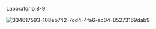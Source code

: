 Laboratorio 8-9

![334617593-108eb742-7cd4-4fa6-ac04-85273169dab9](https://github.com/AlexisFarinango/Desarrollo-de-Apps-Web-Alexis-F-2/assets/133933591/75427999-936f-4f92-b251-fb572020770f)
